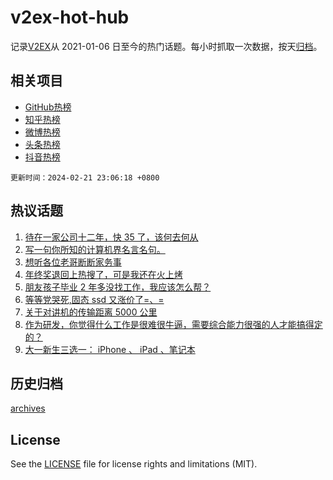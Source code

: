 # v2ex-hot-hub

 记录[V2EX](https://www.v2ex.com/)从 2021-01-06 日至今的热门话题。每小时抓取一次数据，按天[归档](archives)。
 
 ## 相关项目

- [GitHub热榜](https://github.com/snaildev/github-hot-hub)
- [知乎热榜](https://github.com/snaildev/zhihu-hot-hub)
- [微博热榜](https://github.com/snaildev/weibo-hot-hub)
- [头条热榜](https://github.com/snaildev/toutiao-hot-hub)
- [抖音热榜](https://github.com/snaildev/douyin-hot-hub)


 `更新时间：2024-02-21 23:06:18 +0800`

## 热议话题

1. [待在一家公司十二年，快 35 了，该何去何从](https://www.v2ex.com/t/1017090)
1. [写一句你所知的计算机界名言名句。](https://www.v2ex.com/t/1017108)
1. [想听各位老哥断断家务事](https://www.v2ex.com/t/1017206)
1. [年终奖退回上热搜了，可是我还在火上烤](https://www.v2ex.com/t/1017164)
1. [朋友孩子毕业 2 年多没找工作，我应该怎么帮？](https://www.v2ex.com/t/1017030)
1. [等等党哭死,固态 ssd 又涨价了=、=](https://www.v2ex.com/t/1017032)
1. [关于对讲机的传输距离 5000 公里](https://www.v2ex.com/t/1017151)
1. [作为研发，你觉得什么工作是很难很牛逼，需要综合能力很强的人才能搞得定的？](https://www.v2ex.com/t/1017079)
1. [大一新生三选一： iPhone 、 iPad 、笔记本](https://www.v2ex.com/t/1017238)

## 历史归档

[archives](archives)

## License

See the [LICENSE](LICENSE) file for license rights and limitations (MIT).

